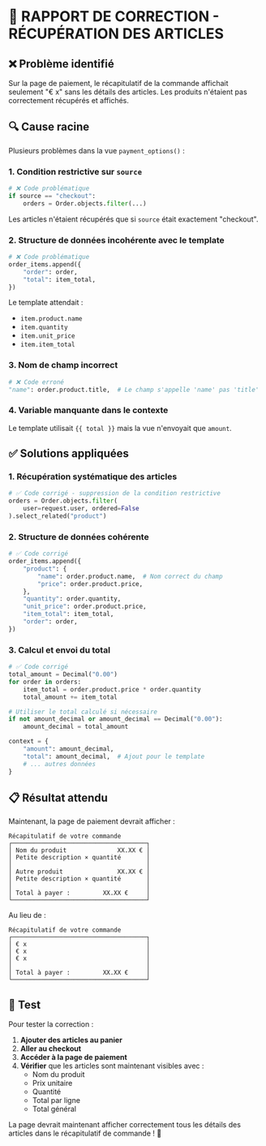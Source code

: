 # 🔧 RAPPORT DE CORRECTION - RÉCUPÉRATION DES ARTICLES

## ❌ Problème identifié

Sur la page de paiement, le récapitulatif de la commande affichait seulement "€ x" sans les détails des articles. Les produits n'étaient pas correctement récupérés et affichés.

## 🔍 Cause racine

Plusieurs problèmes dans la vue `payment_options()` :

### 1. **Condition restrictive sur `source`**
```python
# ❌ Code problématique
if source == "checkout":
    orders = Order.objects.filter(...)
```
Les articles n'étaient récupérés que si `source` était exactement "checkout".

### 2. **Structure de données incohérente avec le template**
```python
# ❌ Code problématique  
order_items.append({
    "order": order,
    "total": item_total,
})
```

Le template attendait :
- `item.product.name`
- `item.quantity` 
- `item.unit_price`
- `item.item_total`

### 3. **Nom de champ incorrect**
```python
# ❌ Code erroné
"name": order.product.title,  # Le champ s'appelle 'name' pas 'title'
```

### 4. **Variable manquante dans le contexte**
Le template utilisait `{{ total }}` mais la vue n'envoyait que `amount`.

## ✅ Solutions appliquées

### 1. **Récupération systématique des articles**
```python
# ✅ Code corrigé - suppression de la condition restrictive
orders = Order.objects.filter(
    user=request.user, ordered=False
).select_related("product")
```

### 2. **Structure de données cohérente**
```python
# ✅ Code corrigé
order_items.append({
    "product": {
        "name": order.product.name,  # Nom correct du champ
        "price": order.product.price,
    },
    "quantity": order.quantity,
    "unit_price": order.product.price,
    "item_total": item_total,
    "order": order,
})
```

### 3. **Calcul et envoi du total**
```python
# ✅ Code corrigé
total_amount = Decimal("0.00")
for order in orders:
    item_total = order.product.price * order.quantity
    total_amount += item_total

# Utiliser le total calculé si nécessaire
if not amount_decimal or amount_decimal == Decimal("0.00"):
    amount_decimal = total_amount

context = {
    "amount": amount_decimal,
    "total": amount_decimal,  # Ajout pour le template
    # ... autres données
}
```

## 📋 Résultat attendu

Maintenant, la page de paiement devrait afficher :

```
Récapitulatif de votre commande
┌─────────────────────────────────────┐
│ Nom du produit              XX.XX € │
│ Petite description × quantité       │
│                                     │
│ Autre produit               XX.XX € │
│ Petite description × quantité       │
│                                     │
│ Total à payer :         XX.XX €     │
└─────────────────────────────────────┘
```

Au lieu de :

```
Récapitulatif de votre commande
┌─────────────────────────────────────┐
│ € x                                 │
│ € x                                 │
│ € x                                 │
│                                     │
│ Total à payer :         XX.XX €     │
└─────────────────────────────────────┘
```

## 🚀 Test

Pour tester la correction :

1. **Ajouter des articles au panier**
2. **Aller au checkout** 
3. **Accéder à la page de paiement**
4. **Vérifier** que les articles sont maintenant visibles avec :
   - Nom du produit
   - Prix unitaire 
   - Quantité
   - Total par ligne
   - Total général

La page devrait maintenant afficher correctement tous les détails des articles dans le récapitulatif de commande ! 🎉
